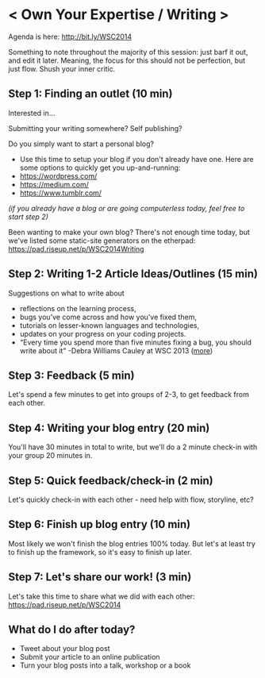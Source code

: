 < Own Your Expertise / Writing > 
==================================

Agenda is here: <http://bit.ly/WSC2014>

Something to note throughout the majority of this session: just barf it out, and edit it later. Meaning, the focus for this should not be perfection, but just flow. Shush your inner critic.


Step 1: Finding an outlet (10 min)
----------------------------------

Interested in... 

Submitting your writing somewhere? Self publishing? 

Do you simply want to start a personal blog?
- Use this time to setup your blog if you don't already have one. Here are some options to quickly get you up-and-running:
 - <https://wordpress.com/>
 - <https://medium.com/>
 - <https://www.tumblr.com/>

*(if you already have a blog or are going computerless today, feel free to start step 2)*

Been wanting to make your own blog? There's not enough time today, but we've listed some static-site generators on the etherpad: <https://pad.riseup.net/p/WSC2014Writing>


Step 2: Writing 1-2 Article Ideas/Outlines (15 min)
---------------------------------------------------

Suggestions on what to write about
- reflections on the learning process, 
- bugs you’ve come across and how you’ve fixed them, 
- tutorials on lesser-known languages and technologies,
- updates on your progress on your coding projects. 
- “Every time you spend more than five minutes fixing a bug, you should write about it" -Debra Williams Cauley at WSC 2013 ([more](http://www.writespeakcode.com/blog/2013/11/16/so-you-wanna-write-tech-books.html))

Step 3: Feedback (5 min)
---------------------------------------------------
Let's spend a few minutes to get into groups of 2-3, to get feedback from each other.

Step 4: Writing your blog entry (20 min)
---------------------------------------------------
You'll have 30 minutes in total to write, but we'll do a 2 minute check-in with your group 20 minutes in.

Step 5: Quick feedback/check-in (2 min)
---------------------------------------------------
Let's quickly check-in with each other - need help with flow, storyline, etc?

Step 6: Finish up blog entry (10 min)
---------------------------------------------------
Most likely we won't finish the blog entries 100% today. But let's at least try to finish up the framework, so it's easy to finish up later.

Step 7: Let's share our work! (3 min)
---------------------------------------------------
Let's take this time to share what we did with each other: <https://pad.riseup.net/p/WSC2014>

What do I do after today?
---------------------------------------------------
- Tweet about your blog post
- Submit your article to an online publication
- Turn your blog posts into a talk, workshop or a book

